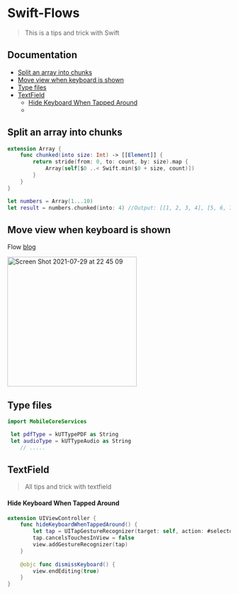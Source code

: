 
# Swift-Flows
> This is a tips and trick with Swift

## Documentation

* [Split an array into chunks](#split-an-array-into-chunks)
* [Move view when keyboard is shown](#move-view-when-keyboard-is-shown)
* [Type files](#type-files)
* [TextField](#textfield)
    - [Hide Keyboard When Tapped Around](#hide-keyboard-when-tapped-around)
    - 


## Split an array into chunks
```swift
extension Array {
    func chunked(into size: Int) -> [[Element]] {
        return stride(from: 0, to: count, by: size).map {
            Array(self[$0 ..< Swift.min($0 + size, count)])
        }
    }
}

let numbers = Array(1...10)
let result = numbers.chunked(into: 4) //Output: [[1, 2, 3, 4], [5, 6, 7, 8], [9, 10]]
```

## Move view when keyboard is shown
Flow [blog](https://fluffy.es/move-view-when-keyboard-is-shown/)

<img width="292" alt="Screen Shot 2021-07-29 at 22 45 09" src="https://user-images.githubusercontent.com/45566801/127523263-90fe1161-8c7c-448d-b920-8d810c6ec647.png">

## Type files
```swift
import MobileCoreServices

 let pdfType = kUTTypePDF as String
 let audioType = kUTTypeAudio as String
    // .....
```

## TextField
> All tips and trick with textfield

#### Hide Keyboard When Tapped Around

```swift
extension UIViewController {
    func hideKeyboardWhenTappedAround() {
        let tap = UITapGestureRecognizer(target: self, action: #selector(UIViewController.dismissKeyboard))
        tap.cancelsTouchesInView = false
        view.addGestureRecognizer(tap)
    }
    
    @objc func dismissKeyboard() {
        view.endEditing(true)
    }
}
```




